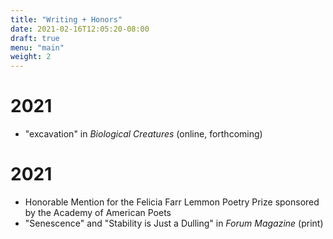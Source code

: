 ```yaml
---
title: "Writing + Honors"
date: 2021-02-16T12:05:20-08:00
draft: true
menu: "main"
weight: 2
---
```


# 2021 

- "excavation" in *Biological Creatures* (online, forthcoming)

# 2021

- Honorable Mention for the Felicia Farr Lemmon Poetry Prize sponsored by the Academy of American Poets
- "Senescence" and "Stability is Just a Dulling" in *Forum Magazine* (print)
